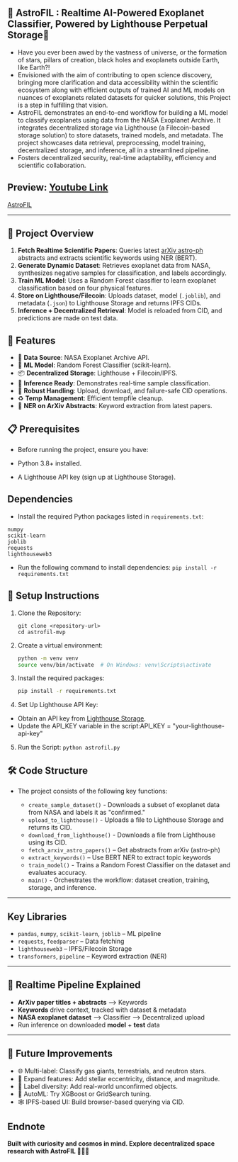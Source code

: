 ## 🌌 AstroFIL : Realtime AI-Powered Exoplanet Classifier, Powered by Lighthouse Perpetual Storage🌌
- Have you ever been awed by the vastness of universe, or the formation of stars, pillars of creation, black holes and exoplanets outside Earth, like Earth?!
- Envisioned with the aim of contributing to open science discovery, bringing more clarification and data accessibility within the scientific ecosystem along with efficient outputs of trained AI and ML models on nuances of exoplanets related datasets for quicker solutions, this Project is a step in fulfilling that vision. 
- AstroFIL demonstrates an end-to-end workflow for building a ML model to classify exoplanets using data from the NASA Exoplanet Archive. It integrates decentralized storage via Lighthouse (a Filecoin-based storage solution) to store datasets, trained models, and metadata. The project showcases data retrieval, preprocessing, model training, decentralized storage, and inference, all in a streamlined pipeline.
- Fosters decentralized security, real-time adaptability, efficiency and scientific collaboration.

## Preview: [Youtube Link](https://youtu.be/UA7_ffr4nYs?si=_0dy7OzzlF-HN5zl)

[AstroFIL](https://github.com/user-attachments/assets/b974f9c5-613d-4935-b699-5122cda027ef)

---

## 🌌 Project Overview

1. **Fetch Realtime Scientific Papers**: Queries latest [arXiv astro-ph](https://arxiv.org/list/astro-ph/new) abstracts and extracts scientific keywords using NER (BERT).
2. **Generate Dynamic Dataset**: Retrieves exoplanet data from NASA, synthesizes negative samples for classification, and labels accordingly.
3. **Train ML Model**: Uses a Random Forest classifier to learn exoplanet classification based on four physical features.
4. **Store on Lighthouse/Filecoin**: Uploads dataset, model (`.joblib`), and metadata (`.json`) to Lighthouse Storage and returns IPFS CIDs.
5. **Inference + Decentralized Retrieval**: Model is reloaded from CID, and predictions are made on test data.

## 🎯 Features

- 🔭 **Data Source**: NASA Exoplanet Archive API.
- 🧠 **ML Model**: Random Forest Classifier (scikit-learn).
- 📦 **Decentralized Storage**: Lighthouse + Filecoin/IPFS.
- 🧪 **Inference Ready**: Demonstrates real-time sample classification.
- 🔐 **Robust Handling**: Upload, download, and failure-safe CID operations.
- ♻️ **Temp Management**: Efficient tempfile cleanup.
- 📰 **NER on ArXiv Abstracts**: Keyword extraction from latest papers.

## 📋 Prerequisites
- Before running the project, ensure you have:

- Python 3.8+ installed.
- A Lighthouse API key (sign up at Lighthouse Storage).

## Dependencies
- Install the required Python packages listed in `requirements.txt`:
```pandas
numpy
scikit-learn
joblib
requests
lighthouseweb3
```

- Run the following command to install dependencies:
`pip install -r requirements.txt`

## 🚀 Setup Instructions

1. Clone the Repository:
    ```
    git clone <repository-url>
    cd astrofil-mvp
     ```

2. Create a virtual environment:

   ```bash
   python -m venv venv
   source venv/bin/activate  # On Windows: venv\Scripts\activate
   ```

3. Install the required packages:

   ```bash
   pip install -r requirements.txt
   ```

4. Set Up Lighthouse API Key:

- Obtain an API key from [Lighthouse Storage](https://docs.lighthouse.storage/lighthouse-1/how-to/create-an-api-key).
- Update the API_KEY variable in the script:API_KEY = "your-lighthouse-api-key"

5. Run the Script:
`python astrofil.py`


## 🛠️ Code Structure
- The project consists of the following key functions:

   - `create_sample_dataset()` - Downloads a subset of exoplanet data from NASA and labels it as "confirmed."
   - `upload_to_lighthouse()` - Uploads a file to Lighthouse Storage and returns its CID.
   - `download_from_lighthouse()` - Downloads a file from Lighthouse using its CID.
   - `fetch_arxiv_astro_papers()` – Get abstracts from arXiv (astro-ph)
   - `extract_keywords()` – Use BERT NER to extract topic keywords
   - `train_model()` - Trains a Random Forest Classifier on the dataset and evaluates accuracy.
   - `main()` - Orchestrates the workflow: dataset creation, training, storage, and inference.

---

## Key Libraries

- `pandas`, `numpy`, `scikit-learn`, `joblib` – ML pipeline
- `requests`, `feedparser` – Data fetching
- `lighthouseweb3` – IPFS/Filecoin Storage
- `transformers`, `pipeline` – Keyword extraction (NER)

---

## 🧠 Realtime Pipeline Explained

- **ArXiv paper titles + abstracts** ⟶ Keywords
- **Keywords** drive context, tracked with dataset & metadata
- **NASA exoplanet dataset** ⟶ Classifier ⟶ Decentralized upload
- Run inference on downloaded **model** + **test** data

---

<!-- ## 📈 Workflow Diagram
- Below is a diagrammatic representation of the AstroFIL MVP workflow:
- 🌌 AstroFIL MVP Workflow

   
┌──────────────────────────────────────────────────────────────┐
│ 1. Fetch Data                                                │
│   ┌───────────────────────────────┐                          │
│   │ NASA Exoplanet Archive       │                          │
│   │ URL: .../pscomppars (CSV)    │                          │
│   └──────────────┬────────────────┘                          │
│                  │ GET Request (requests)                    │
└──────────────────┴───────────────────────────────────────────┘
                    ↓
┌──────────────────────────────────────────────────────────────┐
│ 2. Preprocess Data                                           │
│   - Read CSV (pandas)                                        │
│   - Drop NaN values                                          │
│   - Add 'planet_type' = 1                                    │
│   - Save as exoplanet.csv (tempfile)                         │
└──────────────────────────────────────────────────────────────┘
                    ↓
┌──────────────────────────────────────────────────────────────┐
│ 3. Upload Dataset to Lighthouse                              │
│   ┌───────────────────────────────┐                          │
│   │ Lighthouse Storage            │                          │
│   │ API: lighthouseweb3           │                          │
│   └──────────────┬────────────────┘                          │
│                  │ Upload exoplanet.csv                      │
│                  │ Return dataset_cid                        │
└──────────────────┴───────────────────────────────────────────┘
                    ↓
┌──────────────────────────────────────────────────────────────┐
│ 4. Train ML Model                                            │
│   - Load exoplanet.csv (pandas)                              │
│   - Features: pl_orbper, pl_rade, pl_bmasse, st_teff         │
│   - Target: planet_type                                      │
│   - Split data (train_test_split)                            │
│   - Train RandomForestClassifier (scikit-learn)              │
│   - Save model as exoplanet_model.joblib (joblib)            │
└──────────────────────────────────────────────────────────────┘
                    ↓
┌──────────────────────────────────────────────────────────────┐
│ 5. Upload Model to Lighthouse                                │
│   ┌───────────────────────────────┐                          │
│   │ Lighthouse Storage            │                          │
│   │ API: lighthouseweb3           │                          │
│   └──────────────┬────────────────┘                          │
│                  │ Upload exoplanet_model.joblib             │
│                  │ Return model_cid                          │
└──────────────────┴───────────────────────────────────────────┘
                    ↓
┌──────────────────────────────────────────────────────────────┐
│ 6. Create & Upload Metadata                                  │
│   - Metadata: title, model_cid, dataset_cid, accuracy, etc.   │
│   - Save as model_metadata.json (tempfile)                   │
│   - Upload to Lighthouse                                     │
│   - Return metadata_cid                                      │
└──────────────────────────────────────────────────────────────┘
                    ↓
┌──────────────────────────────────────────────────────────────┐
│ 7. Perform Inference                                         │
│   - Load test sample from trained data                       │
│   - Predict using trained model                              │
│   - Output: "Confirmed Exoplanet" or "Not Confirmed"         │
└──────────────────────────────────────────────────────────────┘


## Explanation of Workflow

- **Data Fetching**: The script queries the NASA Exoplanet Archive for 500 exoplanet records, retrieving orbital period (pl_orbper), radius (pl_rade), mass (pl_bmasse), and stellar temperature (st_teff).
- **Preprocessing**: The data is cleaned (NaN values removed) and labeled with planet_type = 1 (confirmed exoplanet). It’s saved as exoplanet.csv in a temporary directory.
- **Dataset Upload**: The CSV file is uploaded to Lighthouse, and a CID is returned for decentralized access.
- **Model Training**: A Random Forest Classifier is trained on the dataset, using the four features to predict planet_type. The model is serialized as exoplanet_model.joblib.
- **Model Upload**: The trained model is uploaded to Lighthouse, returning another CID.
- **Metadata Creation**: A JSON file (model_metadata.json) is created with details like the model’s title, CIDs, accuracy, and data source. This is also uploaded to Lighthouse.
- **Inference**: The script tests the model on a sample from the test set, printing the prediction.
-->

## 🌟 Future Improvements

- 🌐 Multi-label: Classify gas giants, terrestrials, and neutron stars.
- 🌌 Expand features: Add stellar eccentricity, distance, and magnitude.
- 🔄 Label diversity: Add real-world unconfirmed objects.
- 🧪 AutoML: Try XGBoost or GridSearch tuning.
- 🕸️ IPFS-based UI: Build browser-based querying via CID.


## Endnote
**Built with curiosity and cosmos in mind. Explore decentralized space research with AstroFIL 🌠😊😍**
